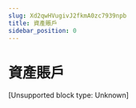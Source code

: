```yaml
---
slug: Xd2qwHVugivJ2fkmA0zc7939npb
title: 資產賬戶
sidebar_position: 0
---
```



# 資產賬戶


[Unsupported block type: Unknown]


